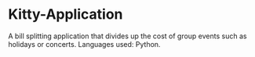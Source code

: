 # Kitty-Application
A bill splitting application that divides up the cost of group events such as holidays or concerts. Languages used: Python.
